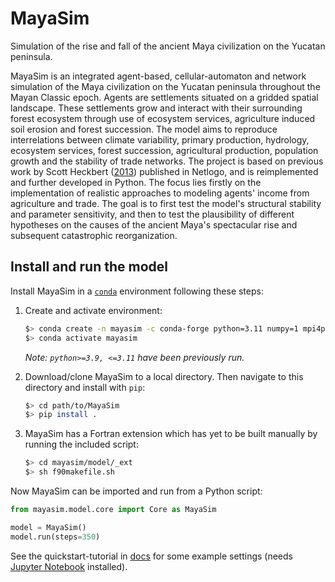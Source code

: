 # MayaSim
Simulation of the rise and fall of the ancient Maya civilization on the Yucatan peninsula.

MayaSim is an integrated agent-based, cellular-automaton and network simulation of the Maya civilization on the Yucatan peninsula throughout the Mayan Classic epoch. Agents are settlements situated on a gridded spatial landscape. These settlements grow and interact with their surrounding forest ecosystem through use of ecosystem services, agriculture induced soil erosion and forest succession. The model aims to reproduce interrelations between climate variability, primary production, hydrology, ecosystem services, forest succession, agricultural production, population growth and the stability of trade networks. The project is based on previous work by Scott Heckbert ([2013](https://www.comses.net/codebases/3063/releases/1.3.0/)) published in Netlogo, and is reimplemented and further developed in Python. The focus lies firstly on the implementation of realistic approaches to modeling agents' income from agriculture and trade. The goal is to first test the model's structural stability and parameter sensitivity, and then to test the plausibility of different hypotheses on the causes of the ancient Maya's spectacular rise and subsequent catastrophic reorganization.

## Install and run the model

Install MayaSim in a [`conda`](https://docs.anaconda.com/miniconda/) environment following these steps:

1. Create and activate environment:
    ```bash
    $> conda create -n mayasim -c conda-forge python=3.11 numpy=1 mpi4py gfortran pandas networkx scipy sympy matplotlib tqdm pytables notebook
    $> conda activate mayasim
    ```
    _Note: `python>=3.9, <=3.11` have been previously run._

2. Download/clone MayaSim to a local directory. Then navigate to this directory and install with `pip`:
    ```bash
    $> cd path/to/MayaSim
    $> pip install .
    ```

3. MayaSim has a Fortran extension which has yet to be built manually by running the included script:
    ```bash
    $> cd mayasim/model/_ext
    $> sh f90makefile.sh
    ```

Now MayaSim can be imported and run from a Python script:

```python
from mayasim.model.core import Core as MayaSim

model = MayaSim()
model.run(steps=350)
```

See the quickstart-tutorial in [docs](docs) for some example settings (needs 
[Jupyter Notebook](https://jupyter-notebook.readthedocs.io/en/latest/) installed).
